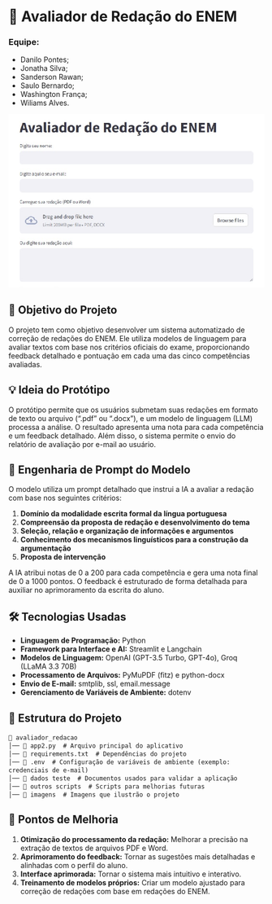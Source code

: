 # 📑 Avaliador de Redação do ENEM

### Equipe:
- Danilo Pontes;
- Jonatha Silva;
- Sanderson Rawan;
- Saulo Bernardo;
- Washington França;
- Wiliams Alves.

![image](./imagens/img-avaliador.png)

## 🎯 Objetivo do Projeto
O projeto tem como objetivo desenvolver um sistema automatizado de correção de redações do ENEM. Ele utiliza modelos de linguagem para avaliar textos com base nos critérios oficiais do exame, proporcionando feedback detalhado e pontuação em cada uma das cinco competências avaliadas.

## 💡 Ideia do Protótipo
O protótipo permite que os usuários submetam suas redações em formato de texto ou arquivo (“.pdf” ou “.docx”), e um modelo de linguagem (LLM) processa a análise. O resultado apresenta uma nota para cada competência e um feedback detalhado. Além disso, o sistema permite o envio do relatório de avaliação por e-mail ao usuário.

## 🔎 Engenharia de Prompt do Modelo
O modelo utiliza um prompt detalhado que instrui a IA a avaliar a redação com base nos seguintes critérios:
1. **Domínio da modalidade escrita formal da língua portuguesa**
2. **Compreensão da proposta de redação e desenvolvimento do tema**
3. **Seleção, relação e organização de informações e argumentos**
4. **Conhecimento dos mecanismos linguísticos para a construção da argumentação**
5. **Proposta de intervenção**

A IA atribui notas de 0 a 200 para cada competência e gera uma nota final de 0 a 1000 pontos. O feedback é estruturado de forma detalhada para auxiliar no aprimoramento da escrita do aluno.

## 🛠 Tecnologias Usadas
- **Linguagem de Programação:** Python
- **Framework para Interface e AI:** Streamlit e Langchain
- **Modelos de Linguagem:** OpenAI (GPT-3.5 Turbo, GPT-4o), Groq (LLaMA 3.3 70B)
- **Processamento de Arquivos:** PyMuPDF (fitz) e python-docx
- **Envio de E-mail:** smtplib, ssl, email.message
- **Gerenciamento de Variáveis de Ambiente:** dotenv

## 📂 Estrutura do Projeto
```
📁 avaliador_redacao
│── 📄 app2.py  # Arquivo principal do aplicativo
│── 📄 requirements.txt  # Dependências do projeto
│── 📄 .env  # Configuração de variáveis de ambiente (exemplo: credenciais de e-mail)
│── 📁 dados teste  # Documentos usados para validar a aplicação
│── 📁 outros scripts  # Scripts para melhorias futuras
│── 📁 imagens  # Imagens que ilustrão o projeto
```

## 📌 Pontos de Melhoria
1. **Otimização do processamento da redação:** Melhorar a precisão na extração de textos de arquivos PDF e Word.
2. **Aprimoramento do feedback:** Tornar as sugestões mais detalhadas e alinhadas com o perfil do aluno.
3. **Interface aprimorada:** Tornar o sistema mais intuitivo e interativo.
4. **Treinamento de modelos próprios:** Criar um modelo ajustado para correção de redações com base em redações do ENEM.
